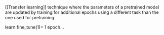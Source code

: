 [[Transfer learning]] technique where the parameters of a pretrained model are updated by training for additional epochs using a different task than the one used for pretraining

learn.fine_tune(1)= 1 epoch...
